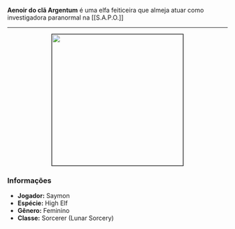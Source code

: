 **Aenoir do clã Argentum** é uma elfa feiticeira que almeja atuar como investigadora paranormal na [[S.A.P.O.]]

---

<div style="text-align: center;">
<img src="https://i.imgur.com/MhaV69Q.png" width="300" style="border: 1px solid black;">
</div>

### Informações

- **Jogador:** Saymon
- **Espécie:** High Elf
- **Gênero:** Feminino
- **Classe:** Sorcerer (Lunar Sorcery)
